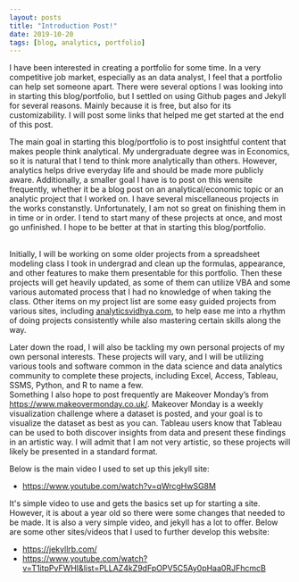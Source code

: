 ```yaml
---
layout: posts
title: "Introduction Post!"
date: 2019-10-20
tags: [blog, analytics, portfolio]
---
```

 
  
I have been interested in creating a portfolio for some time. In a very competitive job market, especially as an data analyst, I feel that a portfolio can help set someone apart. 
There were several options I was looking into in starting this blog/portfolio, but I settled on using Github pages and Jekyll for several reasons. Mainly because it is free, but also for its customizability. 
I will post some links that helped me get started at the end of this post.
<br>

The main goal in starting this blog/portfolio is to post insightful content that makes people think analytical. My undergraduate degree was in Economics, so it is natural that I tend to think more analytically than others. 
However, analytics helps drive everyday life and should be made more publicly aware. Additionally, a smaller goal I have is to post on this wensite frequently, whether it be a blog post on an analytical/economic topic or an analytic project 
that I worked on. I have several miscellaneous projects in the works constanstly. Unfortunately, I am not so great on finishing them in in time or in order. I tend to start many of these projects at once, 
and most go unfinished. I hope to be better at that in starting this blog/portfolio.  
<br>


Initially, I will be working on some older projects from a spreadsheet modeling class I took in undergrad and clean up the formulas, appearance, and other features to make them presentable for this portfolio. Then these projects will get heavily updated, as some of them can 
utilize VBA and some various automated process that I had no knowledge of when taking the class. Other items on my project list are some easy guided projects from various sites, including <a href="analyticsvidhya.com">analyticsvidhya.com</a>, 
to help ease me into a rhythm of doing projects consistently while also mastering certain skills along the way. 
<br>

Later down the road, I will also be tackling my own personal projects of my own personal interests. These projects will vary, and I will be utilizing various tools and software common in the data science and data analytics community to complete these projects, including Excel, Access, Tableau, SSMS, Python, and R to name a few.  
Something I also hope to post frequently are Makeover Monday’s from <a href="https://www.makeovermonday.co.uk/">https://www.makeovermonday.co.uk/</a>. Makeover Monday is a weekly visualization challenge where a dataset is posted, and your goal is to visualize the dataset as best as you can. Tableau users know that Tableau can be used to both discover insights from data and present these findings in an artistic way. I will admit that I am not very artistic, so these projects will likely be presented in a standard format. 
<br>

Below is the main video I used to set up this jekyll site:
- <a href="https://www.youtube.com/watch?v=qWrcgHwSG8M">https://www.youtube.com/watch?v=qWrcgHwSG8M</a>

It's simple video to use and gets the basics set up for starting a site. However, it is about a year old so there were some changes that needed to be made. It is also a very simple video, 
and jekyll has a lot to offer. Below are some other sites/videos that I used to further develop this website:
- <a href="https://jekyllrb.com/">https://jekyllrb.com/</a>
- <a href="https://www.youtube.com/watch?v=T1itpPvFWHI&list=PLLAZ4kZ9dFpOPV5C5Ay0pHaa0RJFhcmcB">https://www.youtube.com/watch?v=T1itpPvFWHI&list=PLLAZ4kZ9dFpOPV5C5Ay0pHaa0RJFhcmcB</a>
